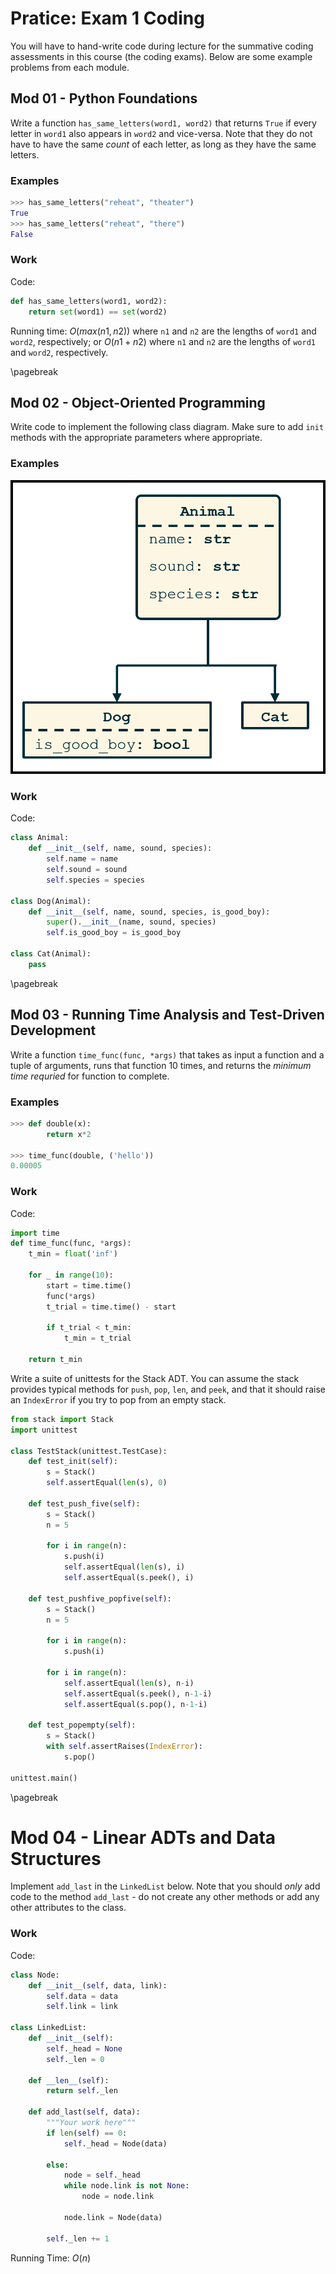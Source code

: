 # Pratice: Exam 1 Coding

You will have to hand-write code during lecture for the summative coding assessments in this course (the coding exams). Below are some example problems from each module.

## Mod 01 - Python Foundations

Write a function `has_same_letters(word1, word2)` that returns `True` if every letter in `word1` also appears in `word2` and vice-versa. Note that they do not have to have the same *count* of each letter, as long as they have the same letters.

### Examples

```python
>>> has_same_letters("reheat", "theater")
True
>>> has_same_letters("reheat", "there")
False
```

### Work
Code:
```python
def has_same_letters(word1, word2):
    return set(word1) == set(word2)
```

Running time: $O(max(n1, n2))$ where `n1` and `n2` are the lengths of `word1` and `word2`, respectively; or $O(n1 + n2)$ where `n1` and `n2` are the lengths of `word1` and `word2`, respectively.

\pagebreak

## Mod 02 - Object-Oriented Programming

Write code to implement the following class diagram. Make sure to add `init` methods with the appropriate parameters where appropriate.

### Examples

![Class diagram to be implemented. Note that `name`, `sound`, `species`, and `is_good_boy` are instance variables.](./images/AnimalClassDiagram.png)

### Work

Code: 
```python
class Animal:
    def __init__(self, name, sound, species):
        self.name = name
        self.sound = sound
        self.species = species

class Dog(Animal):
    def __init__(self, name, sound, species, is_good_boy):
        super().__init__(name, sound, species)
        self.is_good_boy = is_good_boy

class Cat(Animal):
    pass
```

\pagebreak

## Mod 03 - Running Time Analysis and Test-Driven Development

Write a function `time_func(func, *args)` that takes as input a function and a tuple of arguments, runs that function 10 times, and returns the *minimum time requried* for function to complete.

### Examples
```python
>>> def double(x):
        return x*2

>>> time_func(double, ('hello'))
0.00005
```

### Work

Code:
```python
import time
def time_func(func, *args):
    t_min = float('inf')

    for _ in range(10):
        start = time.time()
        func(*args)
        t_trial = time.time() - start
        
        if t_trial < t_min:
            t_min = t_trial

    return t_min
```

Write a suite of unittests for the Stack ADT. You can assume the stack provides typical methods for `push`, `pop`, `len`, and `peek`, and that it should raise an `IndexError` if you try to pop from an empty stack.

```python
from stack import Stack
import unittest

class TestStack(unittest.TestCase):
    def test_init(self):
        s = Stack()
        self.assertEqual(len(s), 0)
    
    def test_push_five(self):
        s = Stack()
        n = 5

        for i in range(n):
            s.push(i)
            self.assertEqual(len(s), i)
            self.assertEqual(s.peek(), i)

    def test_pushfive_popfive(self):
        s = Stack()
        n = 5

        for i in range(n):
            s.push(i)

        for i in range(n):
            self.assertEqual(len(s), n-i)
            self.assertEqual(s.peek(), n-1-i)
            self.assertEqual(s.pop(), n-1-i)

    def test_popempty(self):
        s = Stack()
        with self.assertRaises(IndexError):
            s.pop()

unittest.main()
```

\pagebreak

# Mod 04 - Linear ADTs and Data Structures

Implement `add_last` in the `LinkedList` below. Note that you should *only* add code to the method `add_last` - do not create any other methods or add any other attributes to the class.

### Work

Code:
```python
class Node:
    def __init__(self, data, link):
        self.data = data
        self.link = link

class LinkedList:
    def __init__(self):
        self._head = None
        self._len = 0

    def __len__(self):
        return self._len

    def add_last(self, data):
        """Your work here"""
        if len(self) == 0:
            self._head = Node(data)
        
        else:
            node = self._head
            while node.link is not None:
                node = node.link
            
            node.link = Node(data)
        
        self._len += 1
```

Running Time: $O(n)$
